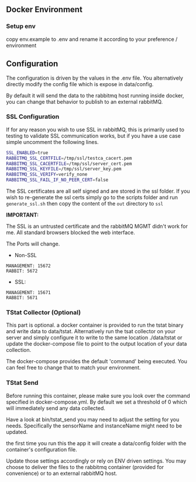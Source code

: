 ## Docker Environment

### Setup env 

copy env.example to .env and rename it according to your preference / environment

## Configuration

The configuration is driven by the values in the .env file.  You alternatively directly modify the config file which is expose in data/config.

By default it will send the data to the rabbitmq host running inside docker, you can change that behavior to publish to an external rabbitMQ.

### SSL Configuration

If for any reason you wish to use SSL in rabbitMQ, this is primarily used to testing to validate SSL communication works, but if you have a use case simple uncomment the following lines.

``` sh
SSL_ENABLED=true
RABBITMQ_SSL_CERTFILE=/tmp/ssl/testca_cacert.pem
RABBITMQ_SSL_CACERTFILE=/tmp/ssl/server_cert.pem
RABBITMQ_SSL_KEYFILE=/tmp/ssl/server_key.pem
RABBITMQ_SSL_VERIFY=verify_none
RABBITMQ_SSL_FAIL_IF_NO_PEER_CERT=false
```

The SSL certificates are all self signed and are stored in the ssl folder.  If you wish to re-generate the ssl certs simply go to the scripts folder and run `generate_ssl.sh`
then copy the content of the `out` directory to `ssl`


**IMPORTANT:**

The SSL is an untrusted certificate and the rabbitMQ MGMT didn't work for me.  All standard browsers blocked the web interface.

The Ports will change.  

  + Non-SSL

``` 
MANAGEMENT: 15672
RABBIT: 5672
```

  + SSL:

``` 
MANAGEMENT: 15671
RABBIT: 5671
```

### TStat Collector (Optional)

This part is optional.  a docker container is provided to run the tstat binary and write data to data/tstat.  Alternatively run the tsat collector on your server and simply configure it to write to the same location ./data/tstat or update the docker-compose file to point to the output location of your data collection.

The docker-compose provides the default 'command' being executed.  You can feel free to change that to match your environment.

### TStat Send

Before running this container, please make sure you look over the command specified in docker-compose.yml.  By default we set a threshold of 0 which will immediately send any data collected.

Have a look at bin/tstat_send you may need to adjust the setting for you needs.  Specifically the sensorName and instanceName might need to be updated.

the first time you run this the app it will create a data/config folder with the container's configuration file.

Update those settings accordingly or rely on ENV driven settings.  You may choose to deliver the files to the rabbitmq container (provided for convenience) or to an external rabbitMQ host.
